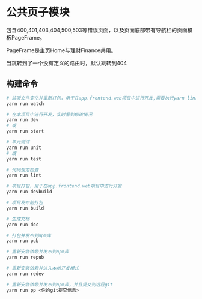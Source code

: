 # 公共页子模块

包含400,401,403,404,500,503等错误页面，以及页面底部带有导航栏的页面模板PageFrame。

PageFrame是主页Home与理财Finance共用。

当跳转到了一个没有定义的路由时，默认跳转到404

## 构建命令

``` bash
# 监听文件变化并重新打包，用于在app.frontend.web项目中进行开发,需要执行yarn link
yarn run watch

# 在本项目中进行开发，实时看到修改情况
yarn run dev
# 或
yarn run start

# 单元测试
yarn run unit
# 或
yarn run test

# 代码规范检查
yarn run lint

# 项目打包，用于在app.frontend.web项目中进行开发
yarn run devbuild

# 项目发布前打包
yarn run build

# 生成文档
yarn run doc

# 打包并发布到npm库
yarn run pub

# 重新安装依赖并发布到npm库
yarn run repub

# 重新安装依赖并进入本地开发模式
yarn run redev

# 重新安装依赖并发布到npm库，并且提交到远程git
yarn run pp <你的git提交信息>
```
